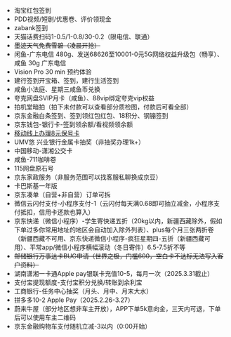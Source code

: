 - 淘宝红包签到
- PDD视频/短剧/优惠卷、评价领现金
- zabank签到
- 天猫话费扫码1-0.5/1-0.8/30-0.2（限电信、联通）
- ~~墨迹天气免费雪碧（凌晨开抢）~~
- 闲鱼-广东电信 480g、发送68626至10001-0元5G网络权益升级包（畅享）、咸鱼 30g 广东电信
- Vision Pro 30 min 预约体验
- 建行签到开宝箱、签到，建行生活签到
- 咸鱼小法庭、星期三咸鱼币兑换
- 夸克网盘SVIP月卡（咸鱼）、88vip绑定夸克vip权益
- 拍机堂暗拍（拍下未付款可以查看部分质检图，付款后可看全部）
- 京东金融白条签到、签到领红包红包、18积分、钢镚签到
- 京东钱包-银行卡-签到领余额/看视频领余额
- [移动线上办理8元保号卡](https://touch.10086.cn/goods/100_100_1086569_1076589.html)
- UMV悠 兴业银行金属卡抽奖（非抽奖办理1k+）
- 中国移动-潇湘公交卡
- 咸鱼-711咖啡卷
- 115网盘原石号
- 京东家政服务（非服务范围可以找客服私聊换成京豆）
- 卡巴斯基一年版
- 京东凑单（自营+非自营）订单可拆
- 微信云闪付支付-小程序支付-1（云闪付每天满0.68即可抽立减金，小程序支付抵扣，信用卡还款也算入）
- 京东快递（微信小程序）-学生寄快递五折（20kg以内，新疆西藏除外，假如下单过多你常用地址的地区会自动加入除外列表）、plus每个月三张两折卷（新疆西藏不可用、京东快递微信小程序-疯狂星期四-五折（新疆西藏可用）、平常app/微信小程序横幅滚动（冬日寄件）6.5-7.5折不等
- ~~邮储银行万事达卡BUG申请（世界之极，门槛600，空白卡不达标无法写入客户资料）~~
- 湖南潇湘一卡通Apple pay银联卡充值10-5，每月一次（2025.3.31截止）
- 支付宝提现额度-支付宝积分兑换/转账到余利宝
- 工商银行-任务中心抽奖（月头、月中、月末大水）
- 拼多多10-2 Apple Pay（2025.2.26-3.27）
- 蔚来牛屋（部分地区想非车主开放），APP下单5k意向金，三天内可退，下单后可以使用车主二维码
- 京东金融购物车支付随机立减-3以内（0:00开始）